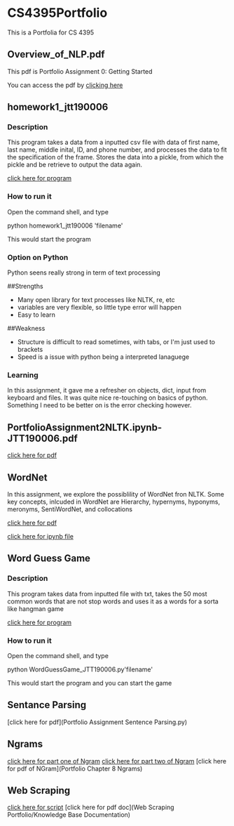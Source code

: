 # CS4395Portfolio
This is a Portfolia for CS 4395

## Overview_of_NLP.pdf

This pdf is Portfolio Assignment 0: Getting Started

You can access the pdf by [clicking here](Overview_of_NLP.pdf)

## homework1_jtt190006
### Description
This program takes a data from a inputted csv file with data of first name, last name, middle inital, ID, and phone number, and processes the data to fit the specification of the frame. Stores the data into a pickle, from which the pickle and be retrieve to output the data again.

[click here for program](homework1_jtt190006.py)
### How to run it
Open the command shell, and type 

python homework1_jtt190006 'filename'

This would start the program

### Option on Python
Python seens really strong in term of text processing

##Strengths
- Many open library for text processes like NLTK, re, etc
- variables are very flexible, so little type error will happen
- Easy to learn

##Weakness
- Structure is difficult to read sometimes, with tabs, or I'm just used to brackets
- Speed is a issue with python being a interpreted lanaguege

### Learning
In this assignment, it gave me a refresher on objects, dict, input from keyboard and files. It was quite nice re-touching on basics of python. Something I need to be better on is the error checking however.

## PortfolioAssignment2NLTK.ipynb-JTT190006.pdf
[click here for pdf](PortfolioAssignment2NLTK.ipynb-JTT190006.pdf)

## WordNet
In this assignment, we explore the possiblility of WordNet fron NLTK. Some key concepts, inlcuded in WordNet are Hierarchy, hypernyms, hyponyms, meronyms, SentiWordNet, and collocations

[click here for pdf](Portfolio-WordNet-JTT190006.pdf)

[click here for ipynb file](Portfolio_WordNet_ipynb_JTT190006.ipynb)

## Word Guess Game
### Description
This program takes data from inputted file with txt, takes the 50 most common words that are not stop words and uses it as a words for a sorta like hangman game

[click here for program](WordGuessGame_JTT190006.py)

### How to run it
Open the command shell, and type 

python WordGuessGame_JTT190006.py'filename'

This would start the program and you can start the game

## Sentance Parsing
[click here for pdf](Portfolio Assignment Sentence Parsing.py)

## Ngrams
[click here for part one of Ngram](Ngramspt1)
[click here for part two of Ngram](Ngramspt2)
[click here for pdf of NGram](Portfolio Chapter 8 Ngrams)

## Web Scraping
[click here for script](Webscraping.py)
[click here for pdf doc](Web Scraping Portfolio/Knowledge Base Documentation) 

